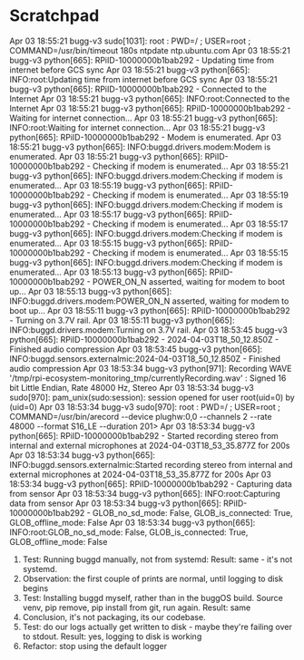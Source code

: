 # Scratchpad

Apr 03 18:55:21 bugg-v3 sudo[1031]:     root : PWD=/ ; USER=root ; COMMAND=/usr/bin/timeout 180s ntpdate ntp.ubuntu.com
Apr 03 18:55:21 bugg-v3 python[665]: RPiID-10000000b1bab292 - Updating time from internet before GCS sync
Apr 03 18:55:21 bugg-v3 python[665]: INFO:root:Updating time from internet before GCS sync
Apr 03 18:55:21 bugg-v3 python[665]: RPiID-10000000b1bab292 - Connected to the Internet
Apr 03 18:55:21 bugg-v3 python[665]: INFO:root:Connected to the Internet
Apr 03 18:55:21 bugg-v3 python[665]: RPiID-10000000b1bab292 - Waiting for internet connection...
Apr 03 18:55:21 bugg-v3 python[665]: INFO:root:Waiting for internet connection...
Apr 03 18:55:21 bugg-v3 python[665]: RPiID-10000000b1bab292 - Modem is enumerated.
Apr 03 18:55:21 bugg-v3 python[665]: INFO:buggd.drivers.modem:Modem is enumerated.
Apr 03 18:55:21 bugg-v3 python[665]: RPiID-10000000b1bab292 - Checking if modem is enumerated...
Apr 03 18:55:21 bugg-v3 python[665]: INFO:buggd.drivers.modem:Checking if modem is enumerated...
Apr 03 18:55:19 bugg-v3 python[665]: RPiID-10000000b1bab292 - Checking if modem is enumerated...
Apr 03 18:55:19 bugg-v3 python[665]: INFO:buggd.drivers.modem:Checking if modem is enumerated...
Apr 03 18:55:17 bugg-v3 python[665]: RPiID-10000000b1bab292 - Checking if modem is enumerated...
Apr 03 18:55:17 bugg-v3 python[665]: INFO:buggd.drivers.modem:Checking if modem is enumerated...
Apr 03 18:55:15 bugg-v3 python[665]: RPiID-10000000b1bab292 - Checking if modem is enumerated...
Apr 03 18:55:15 bugg-v3 python[665]: INFO:buggd.drivers.modem:Checking if modem is enumerated...
Apr 03 18:55:13 bugg-v3 python[665]: RPiID-10000000b1bab292 - POWER_ON_N asserted, waiting for modem to boot up...
Apr 03 18:55:13 bugg-v3 python[665]: INFO:buggd.drivers.modem:POWER_ON_N asserted, waiting for modem to boot up...
Apr 03 18:55:11 bugg-v3 python[665]: RPiID-10000000b1bab292 - Turning on 3.7V rail.
Apr 03 18:55:11 bugg-v3 python[665]: INFO:buggd.drivers.modem:Turning on 3.7V rail.
Apr 03 18:53:45 bugg-v3 python[665]: RPiID-10000000b1bab292 - 2024-04-03T18_50_12.850Z - Finished audio compression
Apr 03 18:53:45 bugg-v3 python[665]: INFO:buggd.sensors.externalmic:2024-04-03T18_50_12.850Z - Finished audio compression
Apr 03 18:53:34 bugg-v3 python[971]: Recording WAVE '/tmp/rpi-ecosystem-monitoring_tmp/currentlyRecording.wav' : Signed 16 bit Little Endian, Rate 48000 Hz, Stereo
Apr 03 18:53:34 bugg-v3 sudo[970]: pam_unix(sudo:session): session opened for user root(uid=0) by (uid=0)
Apr 03 18:53:34 bugg-v3 sudo[970]:     root : PWD=/ ; USER=root ; COMMAND=/usr/bin/arecord --device plughw:0,0 --channels 2 --rate 48000 --format S16_LE --duration 201>
Apr 03 18:53:34 bugg-v3 python[665]: RPiID-10000000b1bab292 - Started recording stereo from internal and external microphones at 2024-04-03T18_53_35.877Z for 200s
Apr 03 18:53:34 bugg-v3 python[665]: INFO:buggd.sensors.externalmic:Started recording stereo from internal and external microphones at 2024-04-03T18_53_35.877Z for 200s
Apr 03 18:53:34 bugg-v3 python[665]: RPiID-10000000b1bab292 - Capturing data from sensor
Apr 03 18:53:34 bugg-v3 python[665]: INFO:root:Capturing data from sensor
Apr 03 18:53:34 bugg-v3 python[665]: RPiID-10000000b1bab292 - GLOB_no_sd_mode: False, GLOB_is_connected: True, GLOB_offline_mode: False
Apr 03 18:53:34 bugg-v3 python[665]: INFO:root:GLOB_no_sd_mode: False, GLOB_is_connected: True, GLOB_offline_mode: False

1) Test: Running buggd manually, not from systemd: Result: same - it's not systemd.
2) Observation: the first couple of prints are normal, until logging to disk begins
3) Test: Installing buggd myself, rather than in the buggOS build. Source venv, pip remove, pip install from git, run again. Result: same
4) Conclusion, it's not packaging, its our codebase. 
5) Test: do our logs actually get written to disk - maybe they're failing over to stdout. Result: yes, logging to disk is working
6) Refactor: stop using the default logger